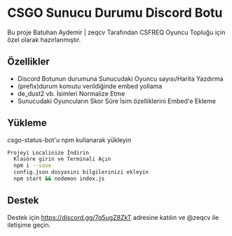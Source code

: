 
# CSGO Sunucu Durumu Discord Botu

Bu proje Batuhan Aydemir | zeqcv Tarafından CSFREQ Oyuncu Topluğu için özel olarak hazırlanmıştır.


## Özellikler

- Discord Botunun durumuna Sunucudaki Oyuncu sayısı/Harita Yazdırma
- (prefix)durum komutu verildiğinde embed yollama
- de_dust2 vb. İsimleri Normalize Etme
- Sunucudaki Oyuncuların Skor Süre İsim özelliklerini Embed'e Ekleme

  
## Yükleme 

csgo-status-bot'u npm kullanarak yükleyin

```bash 
Projeyi Localinize İndirin
  Klasöre girin ve Terminali Açın
  npm i --save
  config.json dosyasını bilgilerinizi ekleyin
  npm start && nodemon index.js
```
    
## Destek

Destek için https://discord.gg/7q5ugZ8ZkT adresine katılın ve @zeqcv ile iletişime geçin.

  